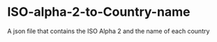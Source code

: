 # ISO-alpha-2-to-Country-name
A json file that contains the ISO Alpha 2 and the name of each country
